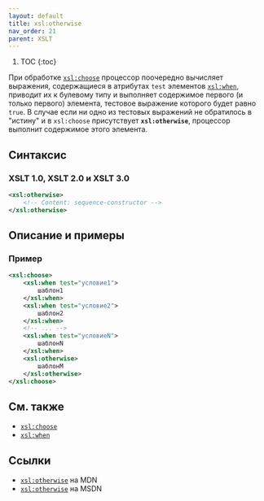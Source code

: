 ```yaml
---
layout: default
title: xsl:otherwise
nav_order: 21
parent: XSLT
---
```


<!-- prettier-ignore -->
1. TOC
{:toc}

При обработке [`xsl:choose`](/xslt/xsl-choose/) процессор поочередно вычисляет выражения, содержащиеся в атрибутах `test` элементов [`xsl:when`](/xslt/xsl-when/), приводит их к булевому типу и выполняет содержимое первого (и только первого) элемента, тестовое выражение которого будет равно `true`. В случае если ни одно из тестовых выражений не обратилось в "истину" и в `xsl:choose` присутствует **`xsl:otherwise`**, процессор выполнит содержимое этого элемента.

## Синтаксис

### XSLT 1.0, XSLT 2.0 и XSLT 3.0

```xml
<xsl:otherwise>
    <!-- Content: sequence-constructor -->
</xsl:otherwise>
```

## Описание и примеры

### Пример

```xml
<xsl:choose>
    <xsl:when test="условие1">
        шаблон1
    </xsl:when>
    <xsl:when test="условие2">
        шаблон2
    </xsl:when>
    <!-- ... -->
    <xsl:when test="условиеN">
        шаблонN
    </xsl:when>
    <xsl:otherwise>
        шаблонМ
    </xsl:otherwise>
</xsl:choose>
```

## См. также

- [`xsl:choose`](/xslt/xsl-choose/)
- [`xsl:when`](/xslt/xsl-when/)

## Ссылки

- [`xsl:otherwise`](https://developer.mozilla.org/en/XSLT/otherwise) на MDN
- [`xsl:otherwise`](https://msdn.microsoft.com/en-us/library/ms256147.aspx) на MSDN
